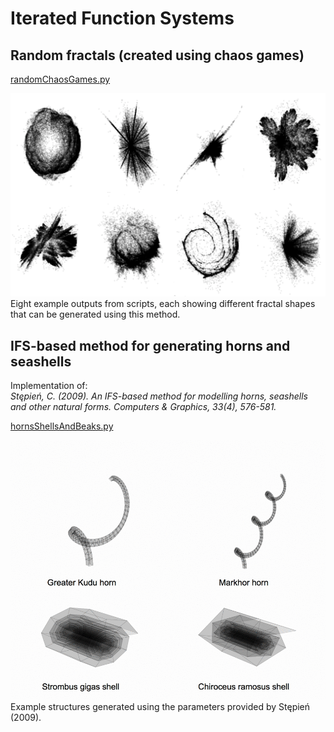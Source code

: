 # Iterated Function Systems

## Random fractals (created using chaos games)

<a href="https://github.com/michaelsmclayton/IteratedFunctionSystems/blob/master/randomChaosGames.py">randomChaosGames.py</a>

<img src="./randomChaosGames.png"></img>
Eight example outputs from scripts, each showing different fractal shapes that can be generated using this method.

## IFS-based method for generating horns and seashells
Implementation of:<br>
<i>Stępień, C. (2009). An IFS-based method for modelling horns, seashells and other natural forms. Computers & Graphics, 33(4), 576-581.</i>

<a href="https://github.com/michaelsmclayton/IteratedFunctionSystems/blob/master/hornsShellsAndBeaks.py">hornsShellsAndBeaks.py</a>

<img src="./hornsShellsAndBeaks.gif"></img>
Example structures generated using the parameters provided by Stępień (2009).